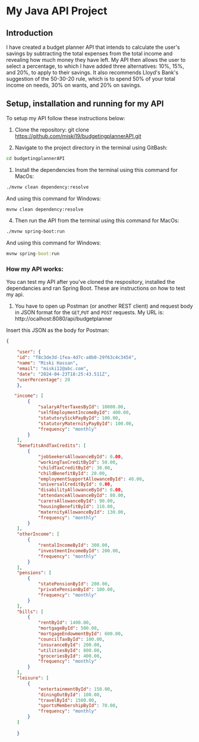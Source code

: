 # **My Java API Project**

## **Introduction**
I have created a budget planner API that intends to calculate the user's savings by subtracting the total expenses from the total income and revealing how much money they have left. My API then allows the user to select a percentage, to which I have added three alternatives: 10%, 15%, and 20%, to apply to their savings. It also recommends Lloyd's Bank's suggestion of the 50-30-20 rule, which is to spend 50% of your total income on needs, 30% on wants, and 20% on savings.


## Setup, installation and running for my API
To setup my API follow these instructions below:
1. Clone the repository: git clone https://github.com/miski19/budgetingplannerAPI.git

1. Navigate to the project directory in the terminal using GitBash: 
```sh
cd budgetingplannerAPI
```
1. Install the dependencies from the terminal using this command for MacOs:

```sh
./mvnw clean dependency:resolve
```
And using this command for Windows:
```cmd
mvnw clean dependency:resolve
```
4. Then run the API from the terminal using this command for MacOs:
```sh
./mvnw spring-boot:run
```
And using this command for Windows: 
```cmd
mvnw spring-boot:run
```
### **How my API works:**
You can test my API after you've cloned the respository, installed the dependancies and ran Spring Boot. These are instructions on how to test my api.
1. You have to open up Postman (or another REST client) and request body in JSON format for the `GET`,`PUT` and `POST` requests. 
My URL is: http://ocalhost:8080/api/budgetplanner


Insert this JSON as the body for Postman: 
```JSON
{

    "user": {
    "id": "f8c3de3d-1fea-4d7c-a8b0-29f63c4c3454",
    "name": "Miski Hassan",
    "email": "miski12@abc.com",
    "date": "2024-04-23T18:25:43.511Z",
    "userPercentage": 20
    },

   "income": [
        {
            "salaryAfterTaxesById": 10000.00,
            "selfEmploymentIncomeById": 400.00,
            "statutorySickPayById": 100.00,
            "statutoryMaternityPayById": 100.00,
            "frequency": "monthly"
        }
    ],
    "benefitsAndTaxCredits": [
        {
            "jobSeekersAllowanceById": 0.00,
            "workingTaxCreditById": 50.00,
            "childTaxCreditById": 30.00,
            "childBenefitById": 20.00,
            "employmentSupportAllowanceById": 40.00,
            "universalCreditById": 0.00,
            "disabilityAllowanceById": 0.00,
            "attendanceAllowanceById": 80.00,
            "carersAllowanceById": 90.00,
            "housingBenefitById": 110.00,
            "maternityAllowanceById": 130.00,
            "frequency": "monthly"
        }
    ],
    "otherIncome": [
        {
            "rentalIncomeById": 300.00,
            "investmentIncomeById": 200.00,
            "frequency": "monthly"
        }
    ],
    "pensions": [
        {
            "statePensionById": 200.00,
            "privatePensionById": 100.00,
            "frequency": "monthly"
        }
    ],
    "bills": [
        {
            "rentById": 1400.00,
            "mortgageById": 500.00,
            "mortgageEndowmentById": 600.00,
            "councilTaxById": 100.00,
            "insuranceById": 200.00,
            "utilitiesById": 800.00,
            "groceriesById": 400.00,
            "frequency": "monthly"
        }
    ],
    "leisure": [
        {
            "entertainmentById": 150.00,
            "diningOutById": 100.00,
            "travelById": 1500.00,
            "sportsMembershipById": 70.00,
            "frequency": "monthly"
        }
    ]
   
    }
```
   








    
    





